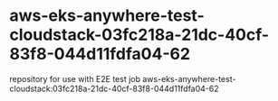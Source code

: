 # aws-eks-anywhere-test-cloudstack-03fc218a-21dc-40cf-83f8-044d11fdfa04-62
repository for use with E2E test job aws-eks-anywhere-test-cloudstack:03fc218a-21dc-40cf-83f8-044d11fdfa04-62
